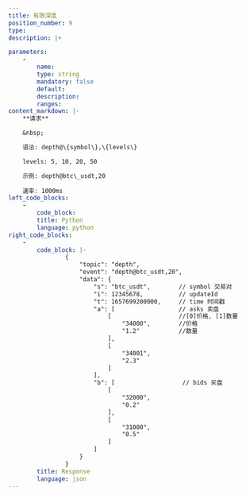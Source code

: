```yaml
---
title: 有限深度
position_number: 9
type:
description: |+

parameters:
    -
        name:
        type: string
        mandatory: false
        default:
        description:
        ranges:
content_markdown: |-
    **请求**

    &nbsp;

    语法: depth@\{symbol\},\{levels\}

    levels: 5, 10, 20, 50

    示例: depth@btc\_usdt,20
    
    速率: 1000ms
left_code_blocks:
    -
        code_block:
        title: Python
        language: python
right_code_blocks:
    -
        code_block: |-
                {
                    "topic": "depth", 
                    "event": "depth@btc_usdt,20", 
                    "data": {
                        "s": "btc_usdt",        // symbol 交易对
                        "i": 12345678,          // updateId
                        "t": 1657699200000,     // time 时间戳
                        "a": [                  // asks 卖盘
                            [                   //[0]价格, [1]数量
                                "34000",        //价格
                                "1.2"           //数量 
                            ], 
                            [
                                "34001", 
                                "2.3"
                            ]
                        ], 
                        "b": [                   // bids 买盘
                            [
                                "32000", 
                                "0.2"
                            ], 
                            [
                                "31000", 
                                "0.5"
                            ]
                        ]
                    }
                }
        title: Response
        language: json
---
```

